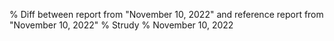 % Diff between report from "November 10, 2022" and reference report from "November 10, 2022"
% Strudy
% November 10, 2022


